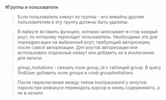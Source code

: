 #Группы и пользователи

> Если пользователь кикнут из группы - его инвайты другим пользователем в эту группу должны быть удалены.

> В лайауте вставить функцию, которая записывает в стор каждый роут, по которому переходит пользователь. Необходимо это для переадресации на выбранный роут, требующий авторизации, после самой авторизации. Для роутов авторизации или использовать отдельный лайаут или добавить их в исключения для записи.

> group_invitations - связать поле group_id с таблицей group. В query findUser добавить поле groups в слой groupInvitations

> После переключения между типом text/password у инпутов пароля при рефокусе переводить курсор в конец содержимого, а не в начало
